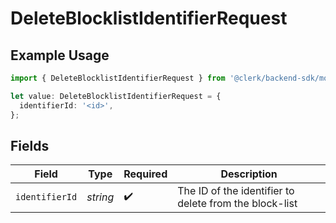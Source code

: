 # DeleteBlocklistIdentifierRequest

## Example Usage

```typescript
import { DeleteBlocklistIdentifierRequest } from '@clerk/backend-sdk/models/operations';

let value: DeleteBlocklistIdentifierRequest = {
  identifierId: '<id>',
};
```

## Fields

| Field          | Type     | Required           | Description                                            |
| -------------- | -------- | ------------------ | ------------------------------------------------------ |
| `identifierId` | _string_ | :heavy_check_mark: | The ID of the identifier to delete from the block-list |
